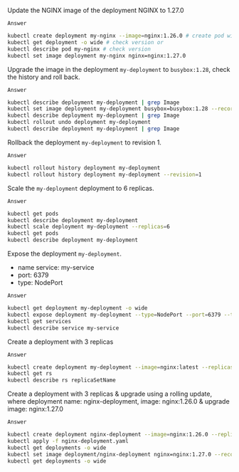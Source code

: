 Update the NGINX image of the deployment NGINX to 1.27.0

`Answer`
```bash
kubectl create deployment my-nginx --image=nginx:1.26.0 # create pod with 1.26.0
kubectl get deployment -o wide # check version or
kubectl describe pod my-nginx # check version
kubectl set image deployment my-nginx nginx=nginx:1.27.0
```

Upgrade the image in the deployment `my-deployment` to `busybox:1.28`, check the history and roll back.

`Answer`
```bash
kubectl describe deployment my-deployment | grep Image
kubectl set image deployment my-deployment busybox=busybox:1.28 --record
kubectl describe deployment my-deployment | grep Image
kubectl rollout undo deployment my-deployment
kubectl describe deployment my-deployment | grep Image
```

Rollback the deployment `my-deployment` to revision 1.

`Answer`
```bash
kubectl rollout history deployment my-deployment
kubectl rollout history deployment my-deployment --revision=1
```

Scale the `my-deployment` deployment to 6 replicas.

`Answer`
```bash
kubectl get pods
kubectl describe deployment my-deployment
kubectl scale deployment my-deployment --replicas=6
kubectl get pods
kubectl describe deployment my-deployment
```

Expose the deployment `my-deployment`.
- name service: my-service
- port: 6379
- type: NodePort

`Answer`
```bash
kubectl get deployment my-deployment -o wide
kubectl expose deployment my-deployment --type=NodePort --port=6379 --target-port=6379 --name=my-service
kubectl get services
kubectl describe service my-service
```

Create a deployment with 3 replicas

`Answer`
```bash
kubectl create deployment my-deployment --image=nginx:latest --replicas=3
kubectl get rs
kubectl describe rs replicaSetName
```

Create a deployment with 3 replicas & upgrade using a rolling update, where deployment name: nginx-deployment, image: nginx:1.26.0 & upgrade image: nginx:1.27.0

`Answer`
```bash
kubectl create deployment nginx-deployment --image=nginx:1.26.0 --replicas=3 --dry-run=client -o yaml > nginx-deployment.yaml
kubectl apply -f nginx-deployment.yaml
kubectl get deployments -o wide
kubectl set image deployment/nginx-deployment nginx=nginx:1.27.0 --record
kubectl get deployments -o wide
```

